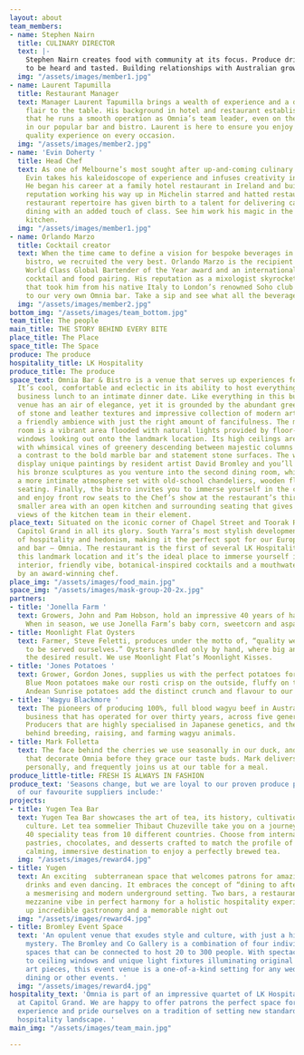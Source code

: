 ```yaml
---
layout: about
team_members:
- name: Stephen Nairn
  title: CULINARY DIRECTOR
  text: |-
    Stephen Nairn creates food with community at its focus. Produce driven dishes with stories
    to be heard and tasted. Building relationships with Australian growers and producers, Stephen sources the best products and uses them at their peak. A career earmarked by a passion for every aspect of hospitality, where a memorable experience is defined by the details. Stephen’s award winning career has found him at Matilda, Vu de monde, and New York’s 3-Michelin Star institution, Eleven Madison Park.
  img: "/assets/images/member1.jpg"
- name: Laurent Tapumilla
  title: Restaurant Manager
  text: Manager Laurent Tapumilla brings a wealth of experience and a dash of French
    flair to the table. His background in hotel and restaurant establishments means
    that he runs a smooth operation as Omnia’s team leader, even on the busiest days
    in our popular bar and bistro. Laurent is here to ensure you enjoy a comfortable,
    quality experience on every occasion.
  img: "/assets/images/member2.jpg"
- name: 'Evin Doherty '
  title: Head Chef
  text: As one of Melbourne’s most sought after up-and-coming culinary craftsmen,
    Evin takes his kaleidoscope of experience and infuses creativity into every dish.
    He began his career at a family hotel restaurant in Ireland and built an impressive
    reputation working his way up in Michelin starred and hatted restaurants. His
    restaurant repertoire has given birth to a talent for delivering casual bistro
    dining with an added touch of class. See him work his magic in the Omnia open
    kitchen.
  img: "/assets/images/member1.jpg"
- name: Orlando Marzo
  title: Cocktail creator
  text: When the time came to define a vision for bespoke beverages in our bar and
    bistro, we recruited the very best. Orlando Marzo is the recipient of the 2018
    World Class Global Bartender of the Year award and an international expert in
    cocktail and food pairing. His reputation as a mixologist skyrocketed on a journey
    that took him from his native Italy to London’s renowned Soho club scene and now
    to our very own Omnia bar. Take a sip and see what all the beverage buzz is about.
  img: "/assets/images/member2.jpg"
bottom_img: "/assets/images/team_bottom.jpg"
team_title: The people
main_title: THE STORY BEHIND EVERY BITE
place_title: The Place
space_title: The Space
produce: The produce
hospitality_title: LK Hospitality
produce_title: The produce
space_text: Omnia Bar & Bistro is a venue that serves up experiences for every mood.
  It’s cool, comfortable and eclectic in its ability to host everything from a bustling
  business lunch to an intimate dinner date. Like everything in this building, the
  venue has an air of elegance, yet it is grounded by the abundant greenery, variety
  of stone and leather textures and impressive collection of modern artwork. It’s
  a friendly ambience with just the right amount of fancifulness. The main dining
  room is a vibrant area flooded with natural lights provided by floor-to-ceiling
  windows looking out onto the landmark location. Its high ceilings are decorated
  with whimsical vines of greenery descending between majestic columns and providing
  a contrast to the bold marble bar and statement stone surfaces. The walls of Omnia
  display unique paintings by resident artist David Bromley and you’ll also come across
  his bronze sculptures as you venture into the second dining room, which provides
  a more intimate atmosphere set with old-school chandeliers, wooden floors and leather
  seating. Finally, the bistro invites you to immerse yourself in the culinary experience
  and enjoy front row seats to the Chef’s show at the restaurant’s third space – a
  smaller area with an open kitchen and surrounding seating that gives uninterrupted
  views of the kitchen team in their element.
place_text: Situated on the iconic corner of Chapel Street and Toorak Road is the
  Capitol Grand in all its glory. South Yarra’s most stylish development is the epitome
  of hospitality and hedonism, making it the perfect spot for our European style bistro
  and bar – Omnia. The restaurant is the first of several LK Hospitality venues at
  this landmark location and it’s the ideal place to immerse yourself in the stunning
  interior, friendly vibe, botanical-inspired cocktails and a mouthwatering menu curated
  by an award-winning chef.
place_img: "/assets/images/food_main.jpg"
space_img: "/assets/images/mask-group-20-2x.jpg"
partners:
- title: 'Jonella Farm '
  text: Growers, John and Pam Hobson, hold an impressive 40 years of hands-on knowledge.
    When in season, we use Jonella Farm’s baby corn, sweetcorn and asparagus.
- title: Moonlight Flat Oysters
  text: Farmer, Steve Feletti, produces under the motto of, “quality we would wish
    to be served ourselves.” Oysters handled only by hand, where big and bulk isn’t
    the desired result. We use Moonlight Flat’s Moonlight Kisses.
- title: 'Jones Potatoes '
  text: Grower, Gordon Jones, supplies us with the perfect potatoes for every dish.
    Blue Moon potatoes make our rosti crisp on the outside, fluffy on the inside.
    Andean Sunrise potatoes add the distinct crunch and flavour to our gaufrettes.
- title: 'Wagyu Blackmore '
  text: The pioneers of producing 100%, full blood wagyu beef in Australia. A family
    business that has operated for over thirty years, across five generations of farmers.
    Producers that are highly specialised in Japanese genetics, and the methodology
    behind breeding, raising, and farming wagyu animals.
- title: Mark Folletta
  text: The face behind the cherries we use seasonally in our duck, and the pumpkins
    that decorate Omnia before they grace our taste buds. Mark delivers his produce
    personally, and frequently joins us at our table for a meal.
produce_little-title: FRESH IS ALWAYS IN FASHION
produce_text: 'Seasons change, but we are loyal to our proven produce partners. Some
  of our favourite suppliers include:'
projects:
- title: Yugen Tea Bar
  text: Yugen Tea Bar showcases the art of tea, its history, cultivation, and rich
    culture. Let tea sommelier Thibaut Chuzeville take you on a journey with over
    40 speciality teas from 10 different countries. Choose from internationally inspired
    pastries, chocolates, and desserts crafted to match the profile of each cup. A
    calming, immersive destination to enjoy a perfectly brewed tea.
  img: "/assets/images/reward4.jpg"
- title: Yugen
  text: An exciting  subterranean space that welcomes patrons for amazing dishes,
    drinks and even dancing. It embraces the concept of “dining to after dark” in
    a mesmerising and modern underground setting. Two bars, a restaurant and an omakase
    mezzanine vibe in perfect harmony for a holistic hospitality experience that serves
    up incredible gastronomy and a memorable night out
  img: "/assets/images/reward4.jpg"
- title: Bromley Event Space
  text: 'An opulent venue that exudes style and culture, with just a hint of dark
    mystery. The Bromley and Co Gallery is a combination of four individual event
    spaces that can be connected to host 20 to 300 people. With spectacular floor
    to ceiling windows and unique light fixtures illuminating original David Bromley
    art pieces, this event venue is a one-of-a-kind setting for any wedding, private
    dining or other events. '
  img: "/assets/images/reward4.jpg"
hospitality_text: 'Omnia is part of an impressive quartet of LK Hospitality venues
  at Capitol Grand. We are happy to offer patrons the perfect space for a memorable
  experience and pride ourselves on a tradition of setting new standards in the Australian
  hospitality landscape. '
main_img: "/assets/images/team_main.jpg"

---
```

